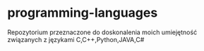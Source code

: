 # programming-languages
Repozytorium przeznaczone do doskonalenia moich umiejętność związanych z językami C,C++,Python,JAVA,C#
